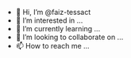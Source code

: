 - 👋 Hi, I’m @faiz-tessact
- 👀 I’m interested in ...
- 🌱 I’m currently learning ...
- 💞️ I’m looking to collaborate on ...
- 📫 How to reach me ...

<!---
faiz-tessact/faiz-tessact is a ✨ special ✨ repository because its `README.md` (this file) appears on your GitHub profile.
You can click the Preview link to take a look at your changes.
--->
